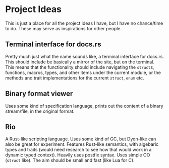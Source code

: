 # Project Ideas

This is just a place for all the project ideas I have, but I have no chance/time to do. These may serve as inspirations for other people.

## Terminal interface for docs.rs

Pretty much just what the name sounds like, a terminal interface for docs.rs. This should include be basically a mirror of the site, but on the terminal. This means that the functionality should include navigating the `struct`s, functions, macros, types, and other items under the current module, or the methods and trait implementations for the current `struct`, `enum` etc.

## Binary format viewer

Uses some kind of specification language, prints out the content of a binary stream/file, in the original format.

## Rio

A Rust-like scripting language. Uses some kind of GC, but Dyon-like can also be great for experiment. Features Rust-like semantics, with algebaric types and traits (would need research to see how that would work in a dynamic typed context). Heavily uses postfix syntax. Uses simple OO (`struct` like). The aim should be small and fast (like Lua for C).
